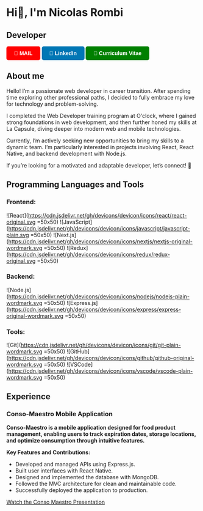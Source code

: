 # Hi👋, I'm Nicolas Rombi

## Developer

<a href="mailto:nicolas.rombi@gmx.fr" style="text-decoration: none;">
  <div style="display: inline-block; background-color: red; color: white; padding: 10px 20px; border-radius: 5px; text-align: center; font-family: Arial, sans-serif; font-weight: bold;">
    📧 MAIL
  </div>
</a>
<a href="https://www.linkedin.com/in/nicolas-rombi/" style="text-decoration: none;">
  <div style="display: inline-block; background-color: #0077b5; color: white; padding: 10px 20px; border-radius: 5px; text-align: center; font-family: Arial, sans-serif; font-weight: bold;">
    🔗 LinkedIn
  </div>
</a>
<a href="https://drive.google.com/file/d/1avh_hmMrnOQJOIRnoqyXhw0eVwFwLjIn/view?usp=sharing" style="text-decoration: none;" target="_blank">
  <div style="display: inline-block; background-color: green; color: white; padding: 10px 20px; border-radius: 5px; text-align: center; font-family: Arial, sans-serif; font-weight: bold;">
    📄 Curriculum Vitae
  </div>
</a>

## About me
Hello! I’m a passionate web developer in career transition. After spending time exploring other professional paths, I decided to fully embrace my love for technology and problem-solving.

I completed the Web Developer training program at O'clock, where I gained strong foundations in web development, and then further honed my skills at La Capsule, diving deeper into modern web and mobile technologies.

Currently, I’m actively seeking new opportunities to bring my skills to a dynamic team. I’m particularly interested in projects involving React, React Native, and backend development with Node.js.

If you’re looking for a motivated and adaptable developer, let’s connect! 🚀

## Programming Languages and Tools

### Frontend:
![React](https://cdn.jsdelivr.net/gh/devicons/devicon/icons/react/react-original.svg =50x50)
![JavaScript](https://cdn.jsdelivr.net/gh/devicons/devicon/icons/javascript/javascript-plain.svg =50x50)
![Next.js](https://cdn.jsdelivr.net/gh/devicons/devicon/icons/nextjs/nextjs-original-wordmark.svg =50x50)
![Redux](https://cdn.jsdelivr.net/gh/devicons/devicon/icons/redux/redux-original.svg =50x50)

### Backend:
![Node.js](https://cdn.jsdelivr.net/gh/devicons/devicon/icons/nodejs/nodejs-plain-wordmark.svg =50x50)
![Express.js](https://cdn.jsdelivr.net/gh/devicons/devicon/icons/express/express-original-wordmark.svg =50x50)

### Tools:
![Git](https://cdn.jsdelivr.net/gh/devicons/devicon/icons/git/git-plain-wordmark.svg =50x50)
![GitHub](https://cdn.jsdelivr.net/gh/devicons/devicon/icons/github/github-original-wordmark.svg =50x50)
![VSCode](https://cdn.jsdelivr.net/gh/devicons/devicon/icons/vscode/vscode-plain-wordmark.svg =50x50)

## Experience 

### Conso-Maestro Mobile Application
**Conso-Maestro is a mobile application designed for food product management, enabling users to track expiration dates, storage locations, and optimize consumption through intuitive features.**

**Key Features and Contributions:**
- Developed and managed APIs using Express.js.
- Built user interfaces with React Native.
- Designed and implemented the database with MongoDB.
- Followed the MVC architecture for clean and maintainable code.
- Successfully deployed the application to production.

[Watch the Conso Maestro Presentation](https://youtu.be/5kJMQ8H_8Hk)
